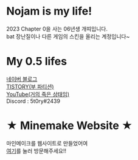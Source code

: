# Nojam is my life!
2023 Chapter 0을 사는 06년생 개띠입니다.  
bat 장난질이나 다른 게임의 스킨을 올리는 계정입니다~  
# My 0.5 lifes
[네이버 블로그](https://blog.naver.com/tvasuper)  
[TISTORY(부 파티션)](https://5t0ryblog.tistory.com/)  
[YouTube(거의 죽은 상태임)](https://www.youtube.com/@5t0ry)  
Discord : 5t0ry#2439

# ★ Minemake Website ★
마인메이크를 웹사이트로 만들었어여  
[여기](https://sites.google.com/view/minemake)를 눌러 방문해주세요!!
